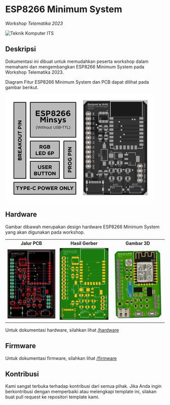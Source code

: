 # **ESP8266 Minimum System**

_Workshop Telematika 2023_

<img src="https://www.its.ac.id/komputer/wp-content/uploads/sites/28/2018/03/image10.png" alt="Teknik Komputer ITS" width="150" height="150">

## **Deskripsi**

Dokumentasi ini dibuat untuk memudahkan peserta workshop dalam memahami dan mengembangkan ESP8266 Minimum System pada Workshop Telematika 2023.

Diagram Fitur ESP8266 Minimum System dan PCB dapat dilihat pada gambar berikut.

![ESP8266 Minimum System](images/preview.png)

## Hardware

Gambar dibawah merupakan design hardware ESP8266 Minimum System yang akan digunakan pada workshop.

<table>
                <tr>
                    <th>Jalur PCB</th>
                    <th>Hasil Gerber</th>
                    <th>Gambar 3D</th>
                </tr>
                <tr>
                    <td><img src="./images/routing.png" width="200px"></td>
                    <td><img src="./images/gerber.png" width="200px"></td>
                    <td><img src="./images/3d.png" width="200px"></td>
                </tr>
</table>

Untuk dokumentasi hardware, silahkan lihat [/hardware](hardware/README.md)

## Firmware

Untuk dokumentasi firmware, silahkan lihat [/firmware](firmware/README.md)

## Kontribusi

Kami sangat terbuka terhadap kontribusi dari semua pihak. Jika Anda ingin berkontribusi dengan memperbaiki atau melengkapi template ini, silakan buat pull request ke repositori template kami.


